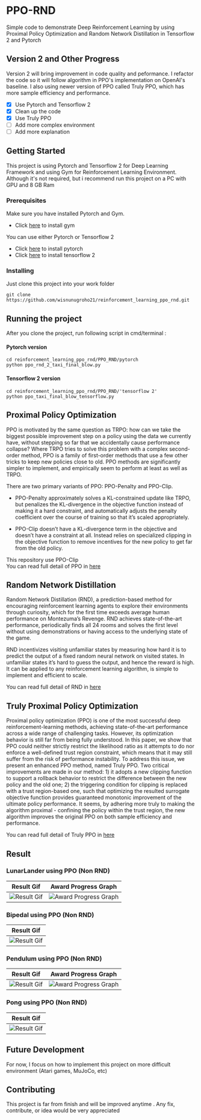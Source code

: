 # PPO-RND

Simple code to demonstrate Deep Reinforcement Learning by using Proximal Policy Optimization and Random Network Distillation in Tensorflow 2 and Pytorch

## Version 2 and Other Progress
Version 2 will bring improvement in code quality and peformance. I refactor the code so it will follow algorithm in PPO's implementation on OpenAI's baseline. I also using newer version of PPO called Truly PPO, which has more sample efficiency and performance. 

- [x] Use Pytorch and Tensorflow 2
- [x] Clean up the code
- [x] Use Truly PPO
- [ ] Add more complex environment
- [ ] Add more explanation

## Getting Started

This project is using Pytorch and Tensorflow 2 for Deep Learning Framework and using Gym for Reinforcement Learning Environment.  
Although it's not required, but i recommend run this project on a PC with GPU and 8 GB Ram

### Prerequisites

Make sure you have installed Pytorch and Gym.  
- Click [here](https://gym.openai.com/docs/) to install gym

You can use either Pytorch or Tensorflow 2
- Click [here](https://pytorch.org/get-started/locally/) to install pytorch
- Click [here](https://www.tensorflow.org/install) to install tensorflow 2


### Installing

Just clone this project into your work folder

```
git clone https://github.com/wisnunugroho21/reinforcement_learning_ppo_rnd.git
```

## Running the project

After you clone the project, run following script in cmd/terminal :

#### Pytorch version
```
cd reinforcement_learning_ppo_rnd/PPO_RND/pytorch
python ppo_rnd_2_taxi_final_blow.py
```

#### Tensorflow 2 version
```
cd reinforcement_learning_ppo_rnd/PPO_RND/'tensorflow 2'
python ppo_taxi_final_blow_tensorflow.py
```

## Proximal Policy Optimization

PPO is motivated by the same question as TRPO: how can we take the biggest possible improvement step on a policy using the data we currently have, without stepping so far that we accidentally cause performance collapse? Where TRPO tries to solve this problem with a complex second-order method, PPO is a family of first-order methods that use a few other tricks to keep new policies close to old. PPO methods are significantly simpler to implement, and empirically seem to perform at least as well as TRPO.

There are two primary variants of PPO: PPO-Penalty and PPO-Clip.

* PPO-Penalty approximately solves a KL-constrained update like TRPO, but penalizes the KL-divergence in the objective function instead of making it a hard constraint, and automatically adjusts the penalty coefficient over the course of training so that it’s scaled appropriately.

* PPO-Clip doesn’t have a KL-divergence term in the objective and doesn’t have a constraint at all. Instead relies on specialized clipping in the objective function to remove incentives for the new policy to get far from the old policy.

This repository use PPO-Clip  
You can read full detail of PPO in [here](https://spinningup.openai.com/en/latest/algorithms/ppo.html)

## Random Network Distillation

Random Network Distillation (RND), a prediction-based method for encouraging reinforcement learning agents to explore their environments through curiosity, which for the first time exceeds average human performance on Montezuma’s Revenge. RND achieves state-of-the-art performance, periodically finds all 24 rooms and solves the first level without using demonstrations or having access to the underlying state of the game.  

RND incentivizes visiting unfamiliar states by measuring how hard it is to predict the output of a fixed random neural network on visited states. In unfamiliar states it’s hard to guess the output, and hence the reward is high. It can be applied to any reinforcement learning algorithm, is simple to implement and efficient to scale. 

You can read full detail of RND in [here](https://openai.com/blog/reinforcement-learning-with-prediction-based-rewards/)

## Truly Proximal Policy Optimization

Proximal policy optimization (PPO) is one of the most successful deep reinforcement-learning methods, achieving state-of-the-art performance across a wide range of challenging tasks. However, its optimization behavior is still far from being fully understood. In this paper, we show that PPO could neither strictly restrict the likelihood ratio as it attempts to do nor enforce a well-defined trust region constraint, which means that it may still suffer from the risk of performance instability. To address this issue, we present an enhanced PPO method, named Truly PPO. Two critical improvements are made in our method: 1) it adopts a new clipping function to support a rollback behavior to restrict the difference between the new policy and the old one; 2) the triggering condition for clipping is replaced with a trust region-based one, such that optimizing the resulted surrogate objective function provides guaranteed monotonic improvement of the ultimate policy performance. It seems, by adhering more truly to making the algorithm proximal - confining the policy within the trust region, the new algorithm improves the original PPO on both sample efficiency and performance.

You can read full detail of Truly PPO in [here](https://arxiv.org/abs/1903.07940)

## Result

### LunarLander using PPO (Non RND)

| Result Gif  | Award Progress Graph |
| ------------- | ------------- |
| ![Result Gif](https://github.com/wisnunugroho21/reinforcement_learning_ppo_rnd/blob/master/Result/lunarlander.gif)  | ![Award Progress Graph](https://github.com/wisnunugroho21/reinforcement_learning_ppo_rnd/blob/master/Result/lunarlander_ppo.png)  |

### Bipedal using PPO (Non RND)

| Result Gif    |
| ------------- |
| ![Result Gif](https://github.com/wisnunugroho21/reinforcement_learning_ppo_rnd/blob/master/Result/bipedal.gif) |

### Pendulum using PPO (Non RND)

| Result Gif  | Award Progress Graph |
| ------------- | ------------- |
| ![Result Gif](https://github.com/wisnunugroho21/reinforcement_learning_ppo_rnd/blob/master/Result/pendulum.gif)  | ![Award Progress Graph](https://github.com/wisnunugroho21/reinforcement_learning_ppo_rnd/blob/master/Result/ppo_pendulum_tf2.png)  |

### Pong using PPO (Non RND)

| Result Gif    |
| ------------- |
| ![Result Gif](https://github.com/wisnunugroho21/reinforcement_learning_ppo_rnd/blob/master/Result/pong.gif) |

## Future Development
For now, I focus on how to implement this project on more difficult environment (Atari games, MuJoCo, etc)

## Contributing
This project is far from finish and will be improved anytime . Any fix, contribute, or idea would be very appreciated
